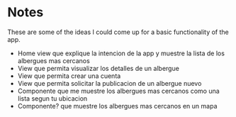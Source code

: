 # Notes

These are some of the ideas I could come up for a basic functionality of the app.

- Home view que explique la intencion de la app y muestre la lista de los albergues mas cercanos
- View que permita visualizar los detalles de un albergue
- View que permita crear una cuenta
- View que permita solicitar la publicacion de un albergue nuevo
- Componente que me muestre los albergues mas cercanos como una lista segun tu ubicacion
- Componente? que muestre los albergues mas cercanos en un mapa